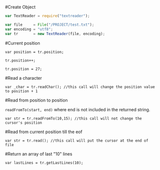#Create Object

```javascript
var TextReader = require("textreader");

var file     = File("/PROJECT/test.txt");
var encoding = "utf8";
var tr       = new TextReader(file, encoding);
```

#Current position

```
var position = tr.position;

tr.position++;

tr.position = 27;
```

#Read a character

```
var _char = tr.readChar(); //this call will change the position value to position + 1
```

#Read from position to position

`readFromTo(start, end)` where end is not included in the returned string.

```
var str = tr.readFromTo(10,15); //this call will not change the cursor's position
```

#Read from current position till the eof

```
var str = tr.read(); //this call will put the cursor at the end of file
```

#Return an array of last  "10" lines

```
var lastLines = tr.getLastLines(10);
```
